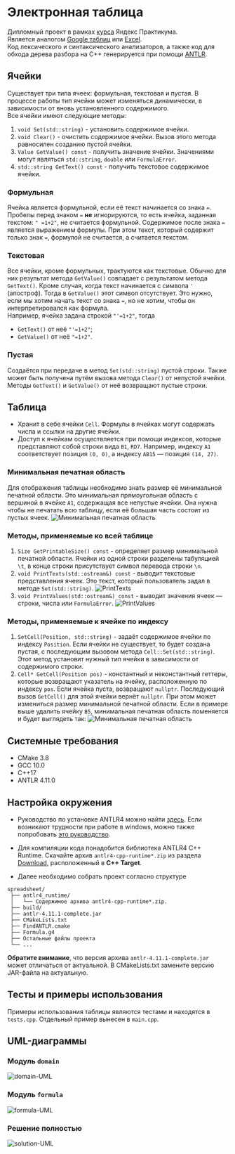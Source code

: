 # Электронная таблица
Дипломный проект в рамках [курса](https://practicum.yandex.ru/cpp/?from=catalog) Яндекс Практикума.  
Является аналогом [Google таблиц](https://docs.google.com/spreadsheets) или [Excel](https://www.microsoft.com/ru-ru/microsoft-365/excel).  
Код лексического и синтаксического анализаторов, а также код для обхода дерева разбора на С++ генерируется при помощи
[ANTLR](https://www.antlr.org/).  

## Ячейки
Существует три типа ячеек: формульная, текстовая и пустая. В процессе работы тип ячейки может изменяться динамически, в зависимости от 
вновь установленного содержимого.  
Все ячейки имеют следующие методы:
1. `void Set(std::string)` - установить содержимое ячейки.
2. `void Clear()` -  очистить содержимое ячейки. Вызов этого метода равносилен созданию пустой ячейки.
3. `Value GetValue() const` - получить значение ячейки. Значениями могут являться `std::string`, `double` или `FormulaError`.
4. `std::string GetText() const` - получить текстовое содержимое ячейки.

### Формульная
Ячейка является формульной, если её текст начинается со знака `=`. Пробелы перед знаком `=` **не** игнорируются, то есть ячейка, 
заданная текстом: `" =1+2"`, не считается формульной. Содержимое после знака `=` является выражением формулы. При этом текст, 
который содержит только знак `=`, формулой не считается, а считается текстом.

### Текстовая
Все ячейки, кроме формульных, трактуются как текстовые. Обычно для них результат метода `GetValue()` совпадает с результатом 
метода `GetText()`. Кроме случая, когда текст начинается с символа `'` (апостроф). Тогда в `GetValue()` этот символ отсутствует. 
Это нужно, если мы хотим начать текст со знака `=`, но не хотим, чтобы он интерпретировался как формула.  
Например, ячейка задана строкой `"'=1+2"`, тогда
* `GetText()` от неё `"'=1+2"`;
* `GetValue()` от неё `"=1+2"`.

### Пустая
Создаётся при передаче в метод `Set(std::string)` пустой строки. Также может быть получена путём вызова метода `Clear()` 
от непустой ячейки. Методы `GetText()` и `GetValue()` от неё возвращают пустые строки.

## Таблица
* Хранит в себе ячейки `Cell`. Формулы в ячейках могут содержать числа и ссылки на другие ячейки.
* Доступ к ячейкам осуществляется при помощи индексов, которые представляют собой строки вида `B1`, `RD7`.
Например, индексу `А1` соответствует позиция `(0, 0)`, а индексу `AB15` — позиция `(14, 27)`.

### Минимальная печатная область
Для отображения таблицы необходимо знать размер её минимальной печатной области. Это минимальная прямоугольная область с 
вершиной в ячейке `A1`, содержащая все непустые ячейки. Она нужна чтобы не печатать всю таблицу, если её большая часть состоит
из пустых ячеек.
![Минимальная печатная область](https://raw.githubusercontent.com/Seredenko-V/cpp-spreadsheet/main/images/print-area.png?token=GHSAT0AAAAAAB7SDXXWS433JRMQU4426BYWZKQUBLQ "Минимальная печатная область")    

### Методы, применяемые ко всей таблице
1. `Size GetPrintableSize() const` - определяет размер минимальной печатной области. Ячейки из одной строки разделены 
табуляцией `\t`, в конце строки присутствует символ перевода строки `\n`.
2. `void PrintTexts(std::ostream&) const` - выводит текстовые представления ячеек. Это текст, который пользователь 
задал в методе `Set(std::string)`.
![PrintTexts](https://raw.githubusercontent.com/Seredenko-V/cpp-spreadsheet/main/images/PrintTexts.png?token=GHSAT0AAAAAAB7SDXXX23DZPZ3UXA2HIQSKZKQUBXQ "PrintTexts")
3. `void PrintValues(std::ostream&) const` - выводит значения ячеек — строки, числа или `FormulaError`.
![PrintValues](https://raw.githubusercontent.com/Seredenko-V/cpp-spreadsheet/main/images/PrintValues.png?token=GHSAT0AAAAAAB7SDXXXPXBGEZLPI5XDQ7PEZKQUCDA "PrintValues")

### Методы, применяемые к ячейке по индексу
1. `SetCell(Position, std::string)` - задаёт содержимое ячейки по индексу `Position`. Если ячейки не существует, то будет 
создана пустая, с последующим вызовом метода `Cell::Set(std::string)`. Этот метод установит нужный тип ячейки в зависимости 
от содержимого строки.
2. `Cell* GetCell(Position pos)` - константный и неконстантный геттеры, которые возвращают указатель на ячейку, 
расположенную по индексу `pos`. Если ячейка пуста, возвращают `nullptr`. Последующий вызов `GetCell()` для этой ячейки 
вернёт `nullptr`. При этом может измениться размер минимальной печатной области. Если в примере выше удалить ячейку `В5`, 
минимальная печатная область поменяется и будет выглядеть так:
![Минимальная печатная область](https://raw.githubusercontent.com/Seredenko-V/cpp-spreadsheet/main/images/print-area2.png?token=GHSAT0AAAAAAB7SDXXWPWSTXUPIOH2KJKJKZKQUCLQ "Минимальная печатная область")   

## Системные требования
* CMake 3.8
* GCC 10.0
* C++17
* ANTLR 4.11.0

## Настройка окружения
* Руководство по установке ANTLR4 можно найти [здесь](https://github.com/antlr/antlr4/blob/master/doc/getting-started.md). 
Если возникают трудности при работе в windows, можно также попробовать 
[это руководство](https://www.notion.so/ANTLR4-windows-0addba24c5d74810a964eac8420f272a?pvs=4).

* Для компиляции кода понадобится библиотека ANTLR4 C++ Runtime. Скачайте архив `antlr4-cpp-runtime*.zip` 
из раздела [Download](https://www.antlr.org/download.html), расположенный в **C++ Target**.

* Далее необходимо собрать проект согласно структуре
```
spreadsheet/
 ├── antlr4_runtime/
 │   └── Содержимое архива antlr4-cpp-runtime*.zip.
 ├── build/
 ├── antlr-4.11.1-complete.jar
 ├── CMakeLists.txt
 ├── FindANTLR.cmake
 ├── Formula.g4
 ├── Остальные файлы проекта
 └── ...
```
**Обратите внимание**, что версия архива `antlr-4.11.1-complete.jar` может отличаться от актуальной. 
 В CMakeLists.txt замените версию JAR-файла на актуальную.
 
## Тесты и примеры использования
Примеры использования таблицы являются тестами и находятся в `tests.cpp`. Отдельный пример вынесен в `main.cpp`.

## UML-диаграммы
### Модуль `domain`
![domain-UML](https://raw.githubusercontent.com/Seredenko-V/cpp-spreadsheet/7ca0a3f16eff909cb652069fa4b94329d7d2fd95/images/domain-modul-UML.svg?token=AWESMY2LHGGRK6AAWE6SRGDFKCQPO "domain-UML")
### Модуль `formula`
![formula-UML](https://raw.githubusercontent.com/Seredenko-V/cpp-spreadsheet/7ca0a3f16eff909cb652069fa4b94329d7d2fd95/images/formula-modul-UML.svg?token=AWESMY5PA7RX2XLIRS6LCFDFKCQSM "formula-UML")
### Решение полностью
![solution-UML](https://raw.githubusercontent.com/Seredenko-V/cpp-spreadsheet/7ca0a3f16eff909cb652069fa4b94329d7d2fd95/images/solution-UML.svg?token=AWESMY66AYBU7DSRHIC2IRDFKCQVQ "solution-UML") 
